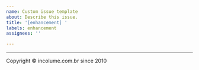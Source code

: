 ```yaml
---
name: Custom issue template
about: Describe this issue.
title: '[enhancement] '
labels: enhancement
assignees: ''

---
```



---

Copyright &copy; incolume.com.br since 2010